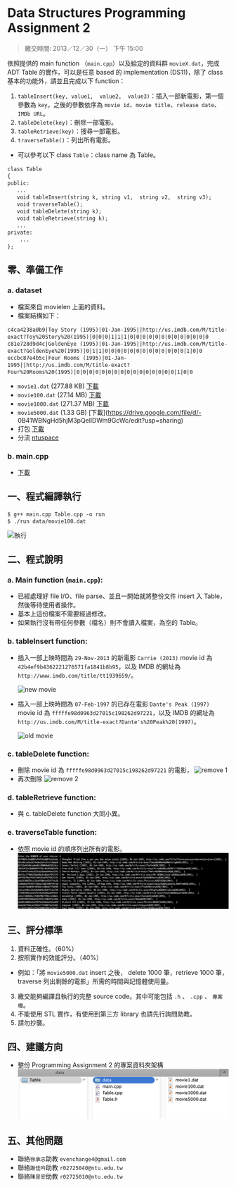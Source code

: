 # Data Structures Programming Assignment 2
> 繳交時間: 2013／12／30（一） 下午 15:00

依照提供的 main function （`main.cpp`）以及給定的資料群 `movieX.dat`，完成 ADT Table 的實作，可以是任意 based 的 implementation (DS11)，除了 class 基本的功能外，請並且完成以下 function：

1. `tableInsert(key, value1,  value2,  value3)`：插入一部新電影，第一個參數為 `key`，之後的參數依序為 `movie id`、`movie title`、`release date`、`IMDb URL`。
2. `tableDelete(key)`：刪除一部電影。
3. `tableRetrieve(key)`：搜尋一部電影。
4. `traverseTable()`：列出所有電影。


- 可以參考以下 class `Table`：class name 為 Table。

```
class Table
{
public:
   ...
   void tableInsert(string k, string v1,  string v2,  string v3);  
   void traverseTable();
   void tableDelete(string k);
   void tableRetrieve(string k);
   ...
private:
	...
};
```


## 零、準備工作
### a. dataset 
- 檔案來自 movielen 上面的資料。
- 檔案結構如下：

```
c4ca4238a0b9|Toy Story (1995)|01-Jan-1995||http://us.imdb.com/M/title-exact?Toy%20Story%20(1995)|0|0|0|1|1|1|0|0|0|0|0|0|0|0|0|0|0|0|0
c81e728d9d4c|GoldenEye (1995)|01-Jan-1995||http://us.imdb.com/M/title-exact?GoldenEye%20(1995)|0|1|1|0|0|0|0|0|0|0|0|0|0|0|0|0|1|0|0
eccbc87e4b5c|Four Rooms (1995)|01-Jan-1995||http://us.imdb.com/M/title-exact?Four%20Rooms%20(1995)|0|0|0|0|0|0|0|0|0|0|0|0|0|0|0|0|1|0|0
```

- `movie1.dat` (277.88 KB) [下載](https://drive.google.com/file/d/0B41WBNgHd5hjV3lKTTRyU1pfLW8/edit?usp=sharing) 
- `movie100.dat` (27.14 MB) [下載](https://drive.google.com/file/d/0B41WBNgHd5hjUEEzYXdpcm9QRGc/edit?usp=sharing)
- `movie1000.dat` (271.37 MB) [下載](https://drive.google.com/file/d/0B41WBNgHd5hjVnI2cGYtVzh6QWc/edit?usp=sharing)
- `movie5000.dat` (1.33 GB) [下載](https://drive.google.com/file/d/- 0B41WBNgHd5hjM3pQellDWm9GcWc/edit?usp=sharing)
- 打包 [下載](https://drive.google.com/folderview?id=0B41WBNgHd5hjZF9YS0cwMms3VXM&usp=sharing)
- 分流 [ntuspace](https://www.space.ntu.edu.tw/navigate/s/768D9E47E9F149859F0CE47FA13DA878QQY)

### b. main.cpp
- [下載](https://gist.github.com/evenchange4/448e2a8299c2e717cdeb/raw/76dbc04bc565c5acce6f353361fc1905ee8261bd/main.cpp)

## 一、程式編譯執行

```
$ g++ main.cpp Table.cpp -o run
$ ./run data/movie100.dat
```
    
![執行](https://raw.github.com/evenchange4/102-1_DS_PA2_ADT-Table/master/image/%E5%9F%B7%E8%A1%8C.png)

## 二、程式說明
### a. Main function (`main.cpp`):
- 已經處理好 file I/O、file parse、並且一開始就將整份文件 insert 入 Table，然後等待使用者操作。
- 基本上這份檔案不需要經過修改。
- 如果執行沒有帶任何參數（檔名）則不會讀入檔案，為空的 Table。

### b. tableInsert function:

- 插入一部上映時間為 `29-Nov-2013` 的新電影 `Carrie (2013)` movie id 為 `42b4ef9b4362221276571fa1841b8b95`，以及 IMDB 的網址為 `http://www.imdb.com/title/tt1939659/`。

    ![new movie](https://raw.github.com/evenchange4/102-1_DS_PA2_ADT-Table/master/image/insert%20new%20movie.png)

- 插入一部上映時間為 `07-Feb-1997` 的已存在電影 `Dante's Peak (1997)` movie id 為 `fffffe98d0963d27015c198262d97221`，以及 IMDB 的網址為 `http://us.imdb.com/M/title-exact?Dante's%20Peak%20(1997)`。

    ![old movie](https://raw.github.com/evenchange4/102-1_DS_PA2_ADT-Table/master/image/insert%20old%20movie.png)

### c. tableDelete function:
- 刪除 movie id 為 `fffffe98d0963d27015c198262d97221` 的電影，
    ![remove 1](https://raw.github.com/evenchange4/102-1_DS_PA2_ADT-Table/master/image/remove1.png)
- 再次刪除
    ![remove 2](https://raw.github.com/evenchange4/102-1_DS_PA2_ADT-Table/master/image/remove2.png)    

### d. tableRetrieve function:
 - 與 c. tableDelete function 大同小異。

### e. traverseTable function:
- 依照 movie id 的順序列出所有的電影。
    ![list](https://github.com/evenchange4/102-1_DS_PA2_ADT-Table/raw/master/image/list.png)
    

## 三、評分標準
1. 資料正確性。（60%）
2. 按照實作的效能評分。（40%）
  - 例如：「將 `movie5000.dat` insert 之後， delete 1000 筆，retrieve 1000 筆，traverse 列出剩餘的電影」所需的時間與記憶體使用量。
3. 繳交能夠編譯且執行的完整 source code。其中可能包括 `.h` 、 `.cpp` 、 `專案檔`。
4. 不能使用 STL 實作，有使用到第三方 library 也請先行詢問助教。
5. 請勿抄襲。

## 四、建議方向
- 整份 Programming Assignment 2 的專案資料夾架構
    ![架構](https://github.com/evenchange4/102-1_DS_PA2_ADT-Table/raw/master/image/project%20%E6%9E%B6%E6%A7%8B.png)

## 五、其他問題
- 聯絡`徐承志`助教 `evenchange4@gmail.com`
- 聯絡`謝佳吟`助教 `r02725040@ntu.edu.tw`
- 聯絡`陳昱安`助教 `r02725010@ntu.edu.tw`